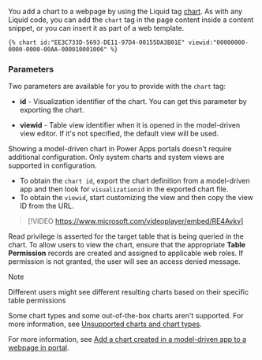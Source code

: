 You add a chart to a webpage by using the Liquid tag [chart](/powerapps/maker/portals/liquid/portals-table-tags?azure-portal=true#chart). As with any Liquid code, you can add the `chart` tag in the page content inside a content snippet, or you can insert it as part of a web template.

```twig
{% chart id:"EE3C733D-5693-DE11-97D4-00155DA3B01E" viewid:"00000000-0000-0000-00AA-000010001006" %}
```

### Parameters

Two parameters are available for you to provide with the `chart` tag:

- **id** - Visualization identifier of the chart. You can get this parameter by exporting the chart.

- **viewid** - Table view identifier when it is opened in the model-driven view editor. If it's not specified, the default view will be used.

Showing a model-driven chart in Power Apps portals doesn't require additional configuration. Only system charts and system views are supported in configuration.

- To obtain the `chart id`, export the chart definition from a model-driven app and then look for `visualizationid` in the exported chart file.
- To obtain the `viewid`, start customizing the view and then copy the view ID from the URL.

> [!VIDEO https://www.microsoft.com/videoplayer/embed/RE4Avkv]

Read privilege is asserted for the target table that is being queried in the chart. To allow users to view the chart, ensure that the appropriate **Table Permission** records are created and assigned to applicable web roles. If permission is not granted, the user will see an access denied message.

> [!NOTE]
> Different users might see different resulting charts based on their specific table permissions

Some chart types and some out-of-the-box charts aren't supported. For more information, see [Unsupported charts and chart types](/powerapps/maker/portals/configure/add-chart?azure-portal=true#unsupported-charts-and-chart-types).

For more information, see [Add a chart created in a model-driven app to a webpage in portal](/powerapps/maker/portals/configure/add-chart/?azure-portal=true).
